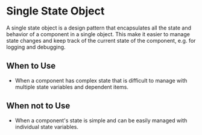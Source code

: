 # Single State Object

A single state object is a design pattern that encapsulates all the state and behavior of a component in a single object. 
This make it easier to manage state changes and keep track of the current state of the component,
e.g. for logging and debugging.

## When to Use

- When a component has complex state that is difficult to manage with multiple state variables and dependent items.

## When not to Use

- When a component's state is simple and can be easily managed with individual state variables.
